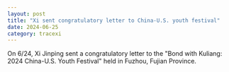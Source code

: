 ```yaml
---
layout: post
title: "Xi sent congratulatory letter to China-U.S. youth festival"
date: 2024-06-25
category: tracexi
---
```


On 6/24, Xi Jinping sent a congratulatory letter to the "Bond with Kuliang: 2024 China-U.S. Youth Festival" held in Fuzhou, Fujian Province.
